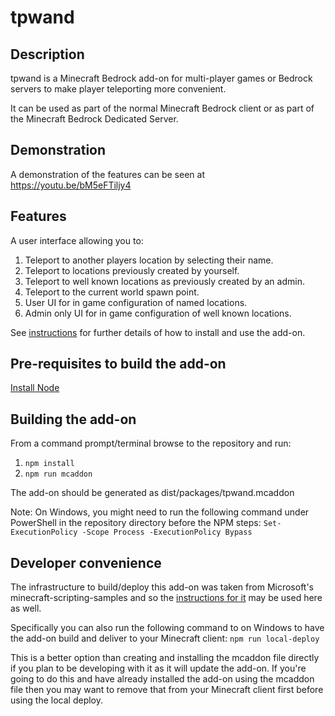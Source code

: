 # tpwand

## Description

tpwand is a Minecraft Bedrock add-on for multi-player games or Bedrock servers to make player teleporting more convenient.

It can be used as part of the normal Minecraft Bedrock client or as part of the Minecraft Bedrock Dedicated Server.

## Demonstration

A demonstration of the features can be seen at https://youtu.be/bM5eFTiljy4

## Features

A user interface allowing you to:

1. Teleport to another players location by selecting their name.
2. Teleport to locations previously created by yourself.
3. Teleport to well known locations as previously created by an admin.
4. Teleport to the current world spawn point.
5. User UI for in game configuration of named locations.
6. Admin only UI for in game configuration of well known locations.

See [instructions](docs/Instructions.md) for further details of how to install and use the add-on.

## Pre-requisites to build the add-on

[Install Node](https://nodejs.org/en)

## Building the add-on

From a command prompt/terminal browse to the repository and run:

1. `npm install`
2. `npm run mcaddon`

The add-on should be generated as dist/packages/tpwand.mcaddon

Note: On Windows, you might need to run the following command under PowerShell in the repository directory before the NPM steps:
`Set-ExecutionPolicy -Scope Process -ExecutionPolicy Bypass`

## Developer convenience

The infrastructure to build/deploy this add-on was taken from Microsoft's minecraft-scripting-samples and so the [instructions for it](https://github.com/microsoft/minecraft-scripting-samples/blob/main/ts-starter/README.md) may be used here as well.

Specifically you can also run the following command to on Windows to have the add-on build and deliver to your Minecraft client:
`npm run local-deploy`

This is a better option than creating and installing the mcaddon file directly if you plan to be developing with it as it will update the add-on. If you're going to do this and have already installed the add-on using the mcaddon file then you may want to remove that from your Minecraft client first before using the local deploy.
